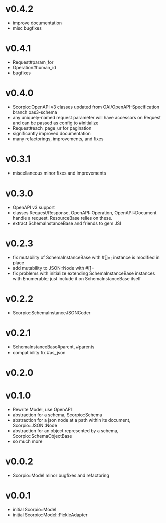# v0.4.2
- improve documentation
- misc bugfixes

# v0.4.1
- Request#param_for
- Operation#human_id
- bugfixes

# v0.4.0
- Scorpio::OpenAPI v3 classes updated from OAI/OpenAPI-Specification branch oas3-schema
- any uniquely-named request parameter will have accessors on Request and can be passed as config to #initialize
- Request#each_page_ur for pagination
- significantly improved documentation
- many refactorings, improvements, and fixes

# v0.3.1
- miscellaneous minor fixes and improvements

# v0.3.0
- OpenAPI v3 support
- classes Request/Response, OpenAPI::Operation, OpenAPI::Document handle a request. ResourceBase relies on these.
- extract SchemaInstanceBase and friends to gem JSI

# v0.2.3
- fix mutability of SchemaInstanceBase with #[]=; instance is modified in place
- add mutability to JSON::Node with #[]=
- fix problems with initialize extending SchemaInstanceBase instances with Enumerable; just include it on SchemaInstanceBase itself

# v0.2.2
- Scorpio::SchemaInstanceJSONCoder

# v0.2.1
- SchemaInstanceBase#parent, #parents
- compatibility fix #as_json

# v0.2.0

# v0.1.0

- Rewrite Model, use OpenAPI
- abstraction for a schema, Scorpio::Schema
- abstraction for a json node at a path within its document, Scorpio::JSON::Node
- abstraction for an object represented by a schema, Scorpio::SchemaObjectBase
- so much more

# v0.0.2

- Scorpio::Model minor bugfixes and refactoring

# v0.0.1

- initial Scorpio::Model
- initial Scorpio::Model::PickleAdapter
